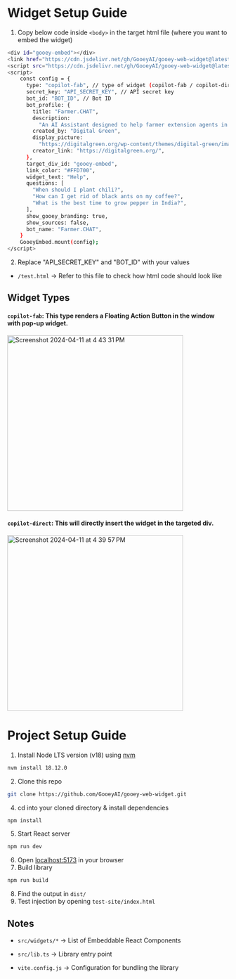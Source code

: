 # Widget Setup Guide
1. Copy below code inside `<body>` in the target html file (where you want to embed the widget)
```bash
<div id="gooey-embed"></div>
<link href="https://cdn.jsdelivr.net/gh/GooeyAI/gooey-web-widget@latest/dist/style.css" rel="stylesheet"/>
<script src="https://cdn.jsdelivr.net/gh/GooeyAI/gooey-web-widget@latest/dist/lib.js"></script>
<script>
    const config = {
      type: "copilot-fab", // type of widget (copilot-fab / copilot-direct)
      secret_key: "API_SECRET_KEY", // API secret key
      bot_id: "BOT_ID", // Bot ID
      bot_profile: {
        title: "Farmer.CHAT",
        description:
          "An AI Assistant designed to help farmer extension agents in India.",
        created_by: "Digital Green",
        display_picture:
          "https://digitalgreen.org/wp-content/themes/digital-green/images/favicons/apple-touch-icon.png",
        creator_link: "https://digitalgreen.org/",
      },
      target_div_id: "gooey-embed",
      link_color: "#FFD700",
      widget_text: "Help",
      questions: [
        "When should I plant chili?",
        "How can I get rid of black ants on my coffee?",
        "What is the best time to grow pepper in India?",
      ],
      show_gooey_branding: true,
      show_sources: false,
      bot_name: "Farmer.CHAT",
    }
    GooeyEmbed.mount(config);
</script>
```

2. Replace "API_SECRET_KEY" and "BOT_ID" with your values

- `/test.html` -> Refer to this file to check how html code should look like

## Widget Types

#### `copilot-fab`: This type renders a Floating Action Button in the window with pop-up widget.
<img width="400" alt="Screenshot 2024-04-11 at 4 43 31 PM" src="https://github.com/GooeyAI/gooey-web-widget/assets/65861855/677fc8b5-340c-426b-a140-81aefa4c88b8">

#### `copilot-direct`: This will directly insert the widget in the targeted div.
<img width="400" alt="Screenshot 2024-04-11 at 4 39 57 PM" src="https://github.com/GooeyAI/gooey-web-widget/assets/65861855/33fd3a35-4bf0-4700-be48-dc0d169d6ed3">


# Project Setup Guide

1. Install Node LTS version (v18) using [nvm](https://github.com/nvm-sh/nvm)
```bash
nvm install 18.12.0
```
2. Clone this repo
```bash
git clone https://github.com/GooeyAI/gooey-web-widget.git
```
4. cd into your cloned directory & install dependencies
```bash
npm install
```
5. Start React server
```bash
npm run dev
```
6. Open [localhost:5173](http://localhost:5173) in your browser
7. Build library
 ```bash
npm run build
```
8. Find the output in `dist/`
9. Test injection by opening `test-site/index.html`

## Notes

- `src/widgets/*` -> List of Embeddable React Components

- `src/lib.ts` -> Library entry point

- `vite.config.js` -> Configuration for bundling the library

